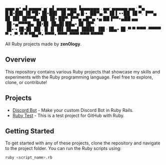 
▄▄▄  ▄• ▄▌▄▄▄▄·  ▄· ▄▌     ▄▄▄·▄▄▄         ▐▄▄▄▄▄▄ . ▄▄· ▄▄▄▄▄.▄▄ · 
▀▄ █·█▪██▌▐█ ▀█▪▐█▪██▌    ▐█ ▄█▀▄ █·▪       ·██▀▄.▀·▐█ ▌▪•██  ▐█ ▀. 
▐▀▀▄ █▌▐█▌▐█▀▀█▄▐█▌▐█▪     ██▀·▐▀▀▄  ▄█▀▄ ▪▄ ██▐▀▀▪▄██ ▄▄ ▐█.▪▄▀▀▀█▄
▐█•█▌▐█▄█▌██▄▪▐█ ▐█▀·.    ▐█▪·•▐█•█▌▐█▌.▐▌▐▌▐█▌▐█▄▄▌▐███▌ ▐█▌·▐█▄▪▐█
.▀  ▀ ▀▀▀ ·▀▀▀▀   ▀ •     .▀   .▀  ▀ ▀█▄▀▪ ▀▀▀• ▀▀▀ ·▀▀▀  ▀▀▀  ▀▀▀▀ 

All Ruby projects made by **zen0logy**.

## Overview

This repository contains various Ruby projects that showcase my skills and experiments with the Ruby programming language. Feel free to explore, clone, or contribute!

## Projects

- [Discord Bot](https://github.com/zen0logy/RubyProjects/tree/main/Discord%20Bot) - Make your custom Discord Bot in Ruby Rails.
- [Ruby Test](https://github.com/zen0logy/RubyProjects/tree/main/Ruby%20Test) - This is a test project for GitHub with Ruby.

## Getting Started

To get started with any of these projects, clone the repository and navigate to the project folder. You can run the Ruby scripts using:

```bash
ruby <script_name>.rb